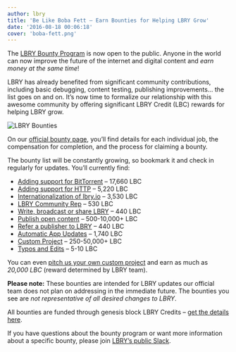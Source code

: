 ```yaml
---
author: lbry
title: 'Be Like Boba Fett – Earn Bounties for Helping LBRY Grow'
date: '2016-08-18 00:06:18'
cover: 'boba-fett.png'
---
```

The [LBRY Bounty Program](https://lbry.io/bounty) is now open to the public. Anyone in the world can now improve the future of the internet and digital content and *earn money at the same time*!

LBRY has already benefited from significant community contributions, including basic debugging, content testing, publishing improvements... the list goes on and on. It’s now time to formalize our relationship with this awesome community by offering significant LBRY Credit (LBC) rewards for helping LBRY grow.

![LBRY Bounties](/img/news/lbrybounties.png)

On our [official bounty page](https://lbry.io/bounty), you’ll find details for each individual job, the compensation for completion, and the process for claiming a bounty. 

The bounty list will be constantly growing, so bookmark it and check in regularly for updates. You’ll currently find:

- [Adding support for BitTorrent](https://lbry.io/bounty/bittorrent-support) – 17,660 LBC 
- [Adding support for HTTP](https://lbry.io/bounty/http-support) – 5,220 LBC 
- [Internationalization of lbry.io](https://lbry.io/bounty/web-i18n) – 3,530 LBC
- [LBRY Community Rep](https://lbry.io/bounty/lbry-club) – 530 LBC
- [Write, broadcast or share LBRY](https://lbry.io/bounty/pr-for-lbry) – 440 LBC
- [Publish open content](https://lbry.io/bounty/publish-open-content) – 500-10,000+ LBC
- [Refer a publisher to LBRY](https://lbry.io/bounty/refer-publisher) – 440 LBC
- [Automatic App Updates](https://lbry.io/bounty/automatic-app-updates) – 1,740 LBC
- [Custom Project](https://lbry.io/bounty/custom-project) – 250-50,000+ LBC
- [Typos and Edits](https://lbry.io/bounty/typos-and-edits) – 5-10 LBC

You can even [pitch us your own custom project](https://lbry.io/bounty/custom-project) and earn as much as *20,000 LBC* (reward determined by LBRY team). 

**Please note:** These bounties are intended for LBRY updates our official team does not plan on addressing in the immediate future. The bounties you see are *not representative of all desired changes to LBRY*.

All bounties are funded through genesis block LBRY Credits – [get the details here](https://lbry.io/news/lbry-blockchain-live-mine-lbc-now). 

If you have questions about the bounty program or want more information about a specific bounty, please join [LBRY’s public Slack](http://slack.lbry.io/). 
